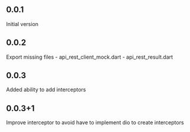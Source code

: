 ## 0.0.1

Initial version

## 0.0.2

Export missing files
    - api_rest_client_mock.dart
    - api_rest_result.dart

## 0.0.3

Added ability to add interceptors

## 0.0.3+1

Improve interceptor to avoid have to implement dio to create interceptors